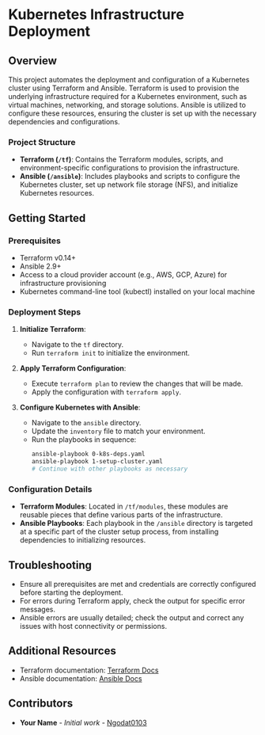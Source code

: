 
# Kubernetes Infrastructure Deployment

## Overview
This project automates the deployment and configuration of a Kubernetes cluster using Terraform and Ansible. Terraform is used to provision the underlying infrastructure required for a Kubernetes environment, such as virtual machines, networking, and storage solutions. Ansible is utilized to configure these resources, ensuring the cluster is set up with the necessary dependencies and configurations.

### Project Structure
- **Terraform (`/tf`)**: Contains the Terraform modules, scripts, and environment-specific configurations to provision the infrastructure.
- **Ansible (`/ansible`)**: Includes playbooks and scripts to configure the Kubernetes cluster, set up network file storage (NFS), and initialize Kubernetes resources.

## Getting Started

### Prerequisites
- Terraform v0.14+
- Ansible 2.9+
- Access to a cloud provider account (e.g., AWS, GCP, Azure) for infrastructure provisioning
- Kubernetes command-line tool (kubectl) installed on your local machine

### Deployment Steps

1. **Initialize Terraform**:
   - Navigate to the `tf` directory.
   - Run `terraform init` to initialize the environment.

2. **Apply Terraform Configuration**:
   - Execute `terraform plan` to review the changes that will be made.
   - Apply the configuration with `terraform apply`.

3. **Configure Kubernetes with Ansible**:
   - Navigate to the `ansible` directory.
   - Update the `inventory` file to match your environment.
   - Run the playbooks in sequence:
     ```bash
     ansible-playbook 0-k8s-deps.yaml
     ansible-playbook 1-setup-cluster.yaml
     # Continue with other playbooks as necessary
     ```

### Configuration Details
- **Terraform Modules**: Located in `/tf/modules`, these modules are reusable pieces that define various parts of the infrastructure.
- **Ansible Playbooks**: Each playbook in the `/ansible` directory is targeted at a specific part of the cluster setup process, from installing dependencies to initializing resources.

## Troubleshooting
- Ensure all prerequisites are met and credentials are correctly configured before starting the deployment.
- For errors during Terraform apply, check the output for specific error messages.
- Ansible errors are usually detailed; check the output and correct any issues with host connectivity or permissions.

## Additional Resources
- Terraform documentation: [Terraform Docs](https://www.terraform.io/docs)
- Ansible documentation: [Ansible Docs](https://docs.ansible.com/ansible/latest/index.html)

## Contributors
- **Your Name** - _Initial work_ - [Ngodat0103](https://github.com/ngodat0103)
